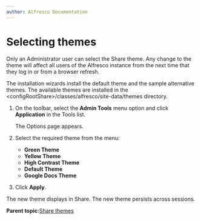 ```yaml
---
author: Alfresco Documentation
---
```


# Selecting themes

Only an Administrator user can select the Share theme. Any change to the theme will affect all users of the Alfresco instance from the next time that they log in or from a browser refresh.

The installation wizards install the default theme and the sample alternative themes. The available themes are installed in the <configRootShare\>/classes/alfresco/site-data/themes directory.

1.  On the toolbar, select the **Admin Tools** menu option and click **Application** in the Tools list.

    The Options page appears.

2.  Select the required theme from the menu:

    -   **Green Theme**
    -   **Yellow Theme**
    -   **High Contrast Theme**
    -   **Default Theme**
    -   **Google Docs Theme**
3.  Click **Apply**.


The new theme displays in Share. The new theme persists across sessions.

**Parent topic:**[Share themes](../concepts/themes-intro.md)

